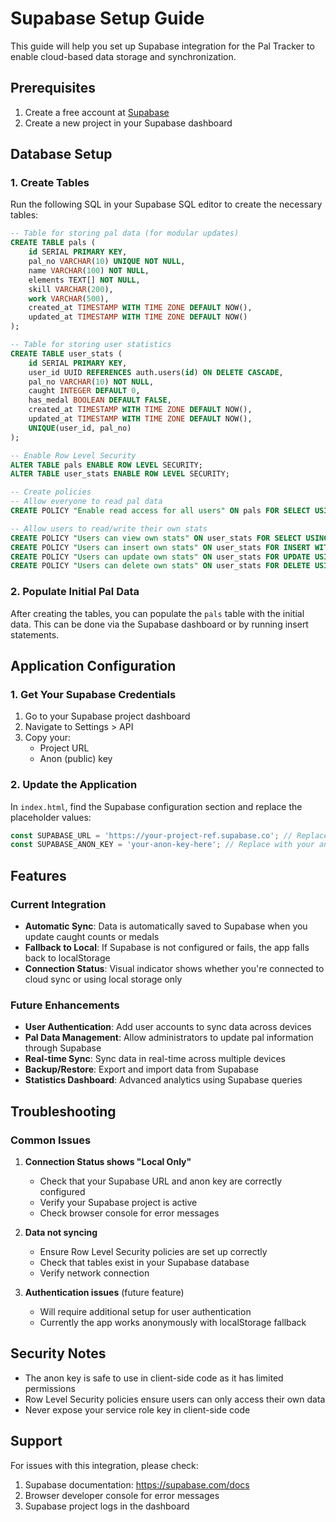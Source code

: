 # Supabase Setup Guide

This guide will help you set up Supabase integration for the Pal Tracker to enable cloud-based data storage and synchronization.

## Prerequisites

1. Create a free account at [Supabase](https://supabase.com)
2. Create a new project in your Supabase dashboard

## Database Setup

### 1. Create Tables

Run the following SQL in your Supabase SQL editor to create the necessary tables:

```sql
-- Table for storing pal data (for modular updates)
CREATE TABLE pals (
    id SERIAL PRIMARY KEY,
    pal_no VARCHAR(10) UNIQUE NOT NULL,
    name VARCHAR(100) NOT NULL,
    elements TEXT[] NOT NULL,
    skill VARCHAR(200),
    work VARCHAR(500),
    created_at TIMESTAMP WITH TIME ZONE DEFAULT NOW(),
    updated_at TIMESTAMP WITH TIME ZONE DEFAULT NOW()
);

-- Table for storing user statistics
CREATE TABLE user_stats (
    id SERIAL PRIMARY KEY,
    user_id UUID REFERENCES auth.users(id) ON DELETE CASCADE,
    pal_no VARCHAR(10) NOT NULL,
    caught INTEGER DEFAULT 0,
    has_medal BOOLEAN DEFAULT FALSE,
    created_at TIMESTAMP WITH TIME ZONE DEFAULT NOW(),
    updated_at TIMESTAMP WITH TIME ZONE DEFAULT NOW(),
    UNIQUE(user_id, pal_no)
);

-- Enable Row Level Security
ALTER TABLE pals ENABLE ROW LEVEL SECURITY;
ALTER TABLE user_stats ENABLE ROW LEVEL SECURITY;

-- Create policies
-- Allow everyone to read pal data
CREATE POLICY "Enable read access for all users" ON pals FOR SELECT USING (true);

-- Allow users to read/write their own stats
CREATE POLICY "Users can view own stats" ON user_stats FOR SELECT USING (auth.uid() = user_id);
CREATE POLICY "Users can insert own stats" ON user_stats FOR INSERT WITH CHECK (auth.uid() = user_id);
CREATE POLICY "Users can update own stats" ON user_stats FOR UPDATE USING (auth.uid() = user_id);
CREATE POLICY "Users can delete own stats" ON user_stats FOR DELETE USING (auth.uid() = user_id);
```

### 2. Populate Initial Pal Data

After creating the tables, you can populate the `pals` table with the initial data. This can be done via the Supabase dashboard or by running insert statements.

## Application Configuration

### 1. Get Your Supabase Credentials

1. Go to your Supabase project dashboard
2. Navigate to Settings > API
3. Copy your:
   - Project URL
   - Anon (public) key

### 2. Update the Application

In `index.html`, find the Supabase configuration section and replace the placeholder values:

```javascript
const SUPABASE_URL = 'https://your-project-ref.supabase.co'; // Replace with your URL
const SUPABASE_ANON_KEY = 'your-anon-key-here'; // Replace with your anon key
```

## Features

### Current Integration

- **Automatic Sync**: Data is automatically saved to Supabase when you update caught counts or medals
- **Fallback to Local**: If Supabase is not configured or fails, the app falls back to localStorage
- **Connection Status**: Visual indicator shows whether you're connected to cloud sync or using local storage only

### Future Enhancements

- **User Authentication**: Add user accounts to sync data across devices
- **Pal Data Management**: Allow administrators to update pal information through Supabase
- **Real-time Sync**: Sync data in real-time across multiple devices
- **Backup/Restore**: Export and import data from Supabase
- **Statistics Dashboard**: Advanced analytics using Supabase queries

## Troubleshooting

### Common Issues

1. **Connection Status shows "Local Only"**
   - Check that your Supabase URL and anon key are correctly configured
   - Verify your Supabase project is active
   - Check browser console for error messages

2. **Data not syncing**
   - Ensure Row Level Security policies are set up correctly
   - Check that tables exist in your Supabase database
   - Verify network connection

3. **Authentication issues** (future feature)
   - Will require additional setup for user authentication
   - Currently the app works anonymously with localStorage fallback

## Security Notes

- The anon key is safe to use in client-side code as it has limited permissions
- Row Level Security policies ensure users can only access their own data
- Never expose your service role key in client-side code

## Support

For issues with this integration, please check:
1. Supabase documentation: https://supabase.com/docs
2. Browser developer console for error messages
3. Supabase project logs in the dashboard